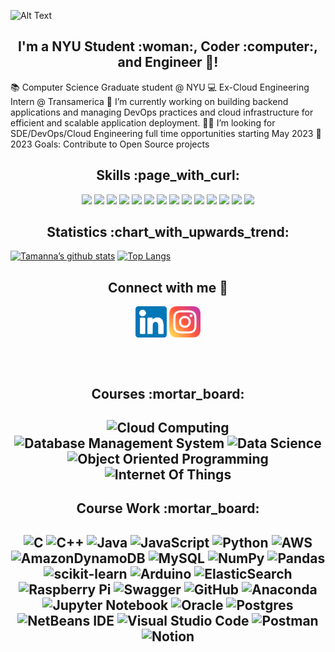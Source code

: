 ![Alt Text](https://user-images.githubusercontent.com/85683392/147534224-b1fb5ee4-3260-4c15-b76c-3eb09202c982.gif)

<h2 align="center">
I'm a NYU Student :woman:, Coder :computer:, and Engineer 🎨!
</h2> 

📚 Computer Science Graduate student @ NYU
💻 Ex-Cloud Engineering Intern @ Transamerica
🌱 I’m currently working on building backend applications and managing DevOps practices and cloud infrastructure for efficient and scalable application deployment.
🧑‍💻 I’m looking for SDE/DevOps/Cloud Engineering full time opportunities starting May 2023
🥅 2023 Goals: Contribute to Open Source projects

<h2 align="center">
Skills :page_with_curl:
</h2>

<p align="center">
<a href="https://github.com/badges/shields/graphs/contributors" alt="Contributors">
        <img src="https://img.shields.io/badge/C-Advance-blue" /></a>
<a href="https://github.com/badges/shields/graphs/contributors" alt="Contributors">
        <img src="https://img.shields.io/badge/C%2B%2B-Advance-blue" /></a>
<a href="https://github.com/badges/shields/graphs/contributors" alt="Contributors">
        <img src="https://img.shields.io/badge/Java-Advance-blue" /></a>
<a href="https://github.com/badges/shields/graphs/contributors" alt="Contributors">
        <img src="https://img.shields.io/badge/Python-Advance-blue" /></a>
<a href="https://github.com/badges/shields/graphs/contributors" alt="Contributors">
        <img src="https://img.shields.io/badge/SQL-Advance-blue" /></a>
<a href="https://github.com/badges/shields/graphs/contributors" alt="Contributors">
        <img src="https://img.shields.io/badge/Postgresql-Advance-blue" /></a>
<a href="https://github.com/badges/shields/graphs/contributors" alt="Contributors">
        <img src="https://img.shields.io/badge/Streamlit-Advance-blue" /></a>
<a href="https://github.com/badges/shields/graphs/contributors" alt="Contributors">
        <img src="https://img.shields.io/badge/HTML-Intermediate-orange" /></a>
<a href="https://github.com/badges/shields/graphs/contributors" alt="Contributors">
        <img src="https://img.shields.io/badge/CSS-Intermediate-orange" /></a>
<a href="https://github.com/badges/shields/graphs/contributors" alt="Contributors">
        <img src="https://img.shields.io/badge/Javascript-Intermediate-orange" /></a>
<a href="https://github.com/badges/shields/graphs/contributors" alt="Contributors">
        <img src="https://img.shields.io/badge/Arduino%20IDE-Intermediate-orange" /></a>
<a href="https://github.com/badges/shields/graphs/contributors" alt="Contributors">
        <img src="https://img.shields.io/badge/Raspberry%20Pi-Intermediate-orange" /></a>
<a href="https://github.com/badges/shields/graphs/contributors" alt="Contributors">
        <img src="https://img.shields.io/badge/AWS-Beginner-yellow" /></a>
<a href="https://github.com/badges/shields/graphs/contributors" alt="Contributors">
        <img src="https://img.shields.io/badge/Postman-Beginner-yellow" /></a>
</p>
        
<h2 align="center"> 
Statistics :chart_with_upwards_trend:
</h2>

[![Tamanna’s github stats](https://github-readme-stats.vercel.app/api?username=manektamanna&show_icons=true&theme=highcontrast)](https://github.com/manektamanna)
[![Top Langs](https://github-readme-stats.vercel.app/api/top-langs/?username=manektamanna&layout=compact&show_icons=true&theme=highcontrast)](https://github.com/manektamanna)

        
<h2 align="center">
Connect with me 🤝 
</h2>
<p align="center">
<a href="https://www.linkedin.com/in/tm0407" align="center"><img align="center" src="https://raw.githubusercontent.com/manektamanna/manektamanna/main/images/linkedin.svg" alt="manektamanna | LinkedIn" width="50px"/></a>
<a href="https://www.instagram.com/tamannamanek/" align="center"><img align="center" src="https://raw.githubusercontent.com/manektamanna/manektamanna/main/images/instagram.svg" alt="manektamanna | Instagram" width="50px"/></a>
</p>


<br>
<br>

<h2 align="center">   
Courses :mortar_board:
<h2 align="center">

![Cloud Computing](https://img.shields.io/badge/Cloud%20Computing-0078d7.svg?style=for-the-badge&logo=cloud-computing&logoColor=white)
![Database Management System](https://img.shields.io/badge/Database%20Management%20System-0078d7.svg?style=for-the-badge&logo=database-management-system&logoColor=white)
![Data Science](https://img.shields.io/badge/Data%20Science-0078d7.svg?style=for-the-badge&logo=data-science&logoColor=white)
![Object Oriented Programming](https://img.shields.io/badge/Object%20Oriented%20Programming-0078d7.svg?style=for-the-badge&logo=object-oriented-programming&logoColor=white)
![Internet Of Things](https://img.shields.io/badge/Internet%20Of%20Things-0078d7.svg?style=for-the-badge&logo=internet-of-things&logoColor=black)
        
<h2 align="center">   
Course Work :mortar_board:
<h2 align="center">
 
![C](https://img.shields.io/badge/c-%2300599C.svg?style=for-the-badge&logo=c&logoColor=white)
![C++](https://img.shields.io/badge/c++-%2300599C.svg?style=for-the-badge&logo=c%2B%2B&logoColor=white)
![Java](https://img.shields.io/badge/java-%23ED8B00.svg?style=for-the-badge&logo=java&logoColor=white)
![JavaScript](https://img.shields.io/badge/javascript-%23323330.svg?style=for-the-badge&logo=javascript&logoColor=%23F7DF1E)
![Python](https://img.shields.io/badge/python-3670A0?style=for-the-badge&logo=python&logoColor=ffdd54)
![AWS](https://img.shields.io/badge/AWS-%23FF9900.svg?style=for-the-badge&logo=amazon-aws&logoColor=white)
![AmazonDynamoDB](https://img.shields.io/badge/Amazon%20DynamoDB-4053D6?style=for-the-badge&logo=Amazon%20DynamoDB&logoColor=white)
![MySQL](https://img.shields.io/badge/mysql-%2300f.svg?style=for-the-badge&logo=mysql&logoColor=white)
![NumPy](https://img.shields.io/badge/numpy-%23013243.svg?style=for-the-badge&logo=numpy&logoColor=white)
![Pandas](https://img.shields.io/badge/pandas-%23150458.svg?style=for-the-badge&logo=pandas&logoColor=white)
![scikit-learn](https://img.shields.io/badge/scikit--learn-%23F7931E.svg?style=for-the-badge&logo=scikit-learn&logoColor=white)
![Arduino](https://img.shields.io/badge/-Arduino-00979D?style=for-the-badge&logo=Arduino&logoColor=white)
![ElasticSearch](https://img.shields.io/badge/-ElasticSearch-005571?style=for-the-badge&logo=elasticsearch)
![Raspberry Pi](https://img.shields.io/badge/-RaspberryPi-C51A4A?style=for-the-badge&logo=Raspberry-Pi)
![Swagger](https://img.shields.io/badge/-Swagger-%23Clojure?style=for-the-badge&logo=swagger&logoColor=white)
![GitHub](https://img.shields.io/badge/github-%23121011.svg?style=for-the-badge&logo=github&logoColor=white)
![Anaconda](https://img.shields.io/badge/Anaconda-%2344A833.svg?style=for-the-badge&logo=anaconda&logoColor=white)
![Jupyter Notebook](https://img.shields.io/badge/jupyter-%23FA0F00.svg?style=for-the-badge&logo=jupyter&logoColor=white)
![Oracle](https://img.shields.io/badge/Oracle-F80000?style=for-the-badge&logo=oracle&logoColor=white)
![Postgres](https://img.shields.io/badge/postgres-%23316192.svg?style=for-the-badge&logo=postgresql&logoColor=white)
![NetBeans IDE](https://img.shields.io/badge/NetBeansIDE-1B6AC6.svg?style=for-the-badge&logo=apache-netbeans-ide&logoColor=white)
![Visual Studio Code](https://img.shields.io/badge/Visual%20Studio%20Code-0078d7.svg?style=for-the-badge&logo=visual-studio-code&logoColor=white)
![Postman](https://img.shields.io/badge/Postman-FF6C37?style=for-the-badge&logo=postman&logoColor=white)
![Notion](https://img.shields.io/badge/Notion-%23000000.svg?style=for-the-badge&logo=notion&logoColor=white)








        
 




